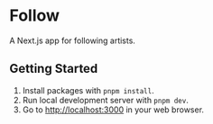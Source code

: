 # Follow

A Next.js app for following artists.

## Getting Started

1. Install packages with `pnpm install`.
2. Run local development server with `pnpm dev`.
3. Go to [http://localhost:3000](http://localhost:3000) in your web browser.
